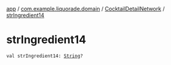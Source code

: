 [app](../../index.md) / [com.example.liquorade.domain](../index.md) / [CocktailDetailNetwork](index.md) / [strIngredient14](./str-ingredient14.md)

# strIngredient14

`val strIngredient14: `[`String`](https://kotlinlang.org/api/latest/jvm/stdlib/kotlin/-string/index.html)`?`